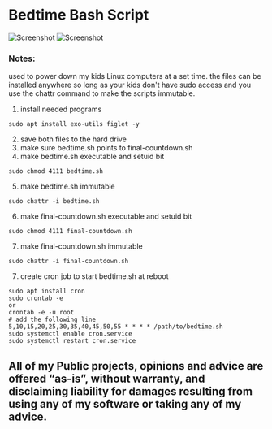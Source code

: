 # Bedtime Bash Script
![Screenshot](https://img.shields.io/badge/Language-Bash-blue)
![Screenshot](https://img.shields.io/badge/Platform-Linux-brightgreen)

### Notes:
used to power down my kids Linux computers at a set time. the files can be installed anywhere so long as your kids don't have sudo access and you use the chattr command to make the scripts immutable. 

1. install needed programs

```
sudo apt install exo-utils figlet -y
```

2. save both files to the hard drive
3. make sure bedtime.sh points to final-countdown.sh
4. make bedtime.sh executable and setuid bit 

```
sudo chmod 4111 bedtime.sh
```

5. make bedtime.sh immutable

```
sudo chattr -i bedtime.sh
```

6. make final-countdown.sh executable and setuid bit 

```
sudo chmod 4111 final-countdown.sh
```

7. make final-countdown.sh immutable

```
sudo chattr -i final-countdown.sh
```

7. create cron job to start bedtime.sh at reboot
```
sudo apt install cron
sudo crontab -e 
or 
crontab -e -u root
# add the following line
5,10,15,20,25,30,35,40,45,50,55 * * * * /path/to/bedtime.sh 
sudo systemctl enable cron.service
sudo systemctl restart cron.service
```

## All of my Public projects, opinions and advice are offered “as-is”, without warranty, and disclaiming liability for damages resulting from using any of my software or taking any of my advice.




